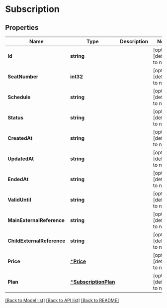 # Subscription

## Properties
Name | Type | Description | Notes
------------ | ------------- | ------------- | -------------
**Id** | **string** |  | [optional] [default to null]
**SeatNumber** | **int32** |  | [optional] [default to null]
**Schedule** | **string** |  | [optional] [default to null]
**Status** | **string** |  | [optional] [default to null]
**CreatedAt** | **string** |  | [optional] [default to null]
**UpdatedAt** | **string** |  | [optional] [default to null]
**EndedAt** | **string** |  | [optional] [default to null]
**ValidUntil** | **string** |  | [optional] [default to null]
**MainExternalReference** | **string** |  | [optional] [default to null]
**ChildExternalReference** | **string** |  | [optional] [default to null]
**Price** | [***Price**](Price.md) |  | [optional] [default to null]
**Plan** | [***SubscriptionPlan**](SubscriptionPlan.md) |  | [optional] [default to null]

[[Back to Model list]](../README.md#documentation-for-models) [[Back to API list]](../README.md#documentation-for-api-endpoints) [[Back to README]](../README.md)

